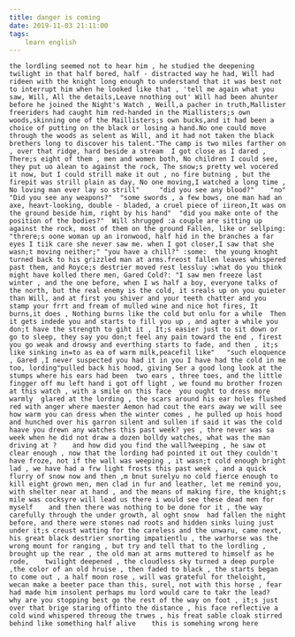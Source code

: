 ```yaml
---
title: danger is coming
date: 2019-11-03 21:11:00
tags:
    learn english
---
```

	the lordling seemed not to hear him , he studied the deepening twilight in that half bored, half - distracted way he had, Will had rideen with the knight long enough to understand that it was best not to interrupt him when he looked like that , 'tell me again what you saw, Will, All the details,Leave nnothing out' Will had been ahunter before he joined the Night's Watch , Weill,a pacher in truth,Mallister freeriders had caught him red-handed in the Miallisters;s own woods,skinning one of the Maillisters;s own bucks,and it had been a choice of putting on the black or losing a hand.No one could move through the woods as selent as Will, and it had not taken the black brethers long to discover his talent."The camp is two miles farther on , over that ridge, hard beside a stream  I got close as I dared , There;s eight of them , men and women both, No children I could see, they put uo alean to against the rock, The snow;s pretty wel vocered it now, but I could strill make it out , no fire butning , but the firepit was strill plain as day, No one moving,I watched a long time , No loving man ever lay so strill" 	"did you see any blood?"	"no"	"Did you see any weapons?"	"some swords , a few bows, one man had an axe, heavt-looking, double - bladed, a cruel piece of iireon,It was on the ground beside him, right by his hand"	"did you make onte of the position of the bodies?"	Will shrugged :a couple are sitting up against the rock, most of them on the ground Fallen, like or sellping:	"threre;s oone woman up an ironwood, half hid in the branches a far eyes I tiik care she never saw me. when I got closer,I saw that she wasn;t moving neither;"	"you have a chill?"	:some:	the young knoght turned back to his grizzled man at arms.freost fallen leaves whispered past them, and Royce;s destrier moved rest lessluy :what do you think might have kolled there men, Gared Cold?:	"I saw men freeze last winter , and the one before, when I ws half a boy, everyone talks of the north, but the real enemy is the cold, it sreals up on you quieter than Will, and at first you shiver and your teeth chatter and you stamp your frrt and fream of mulled wine and nice hot fires, It burns,it does , Nothing burns like the cold but onlu for a while  Then it gets indede you and starts to fill you up , and agter a while you don;t have the strength to giht it , It;s easier just to sit down or go to sleep, they say you don;t feel any pain toward the end , firest you go weak and drowsy and everthing starts to fade, and then , it;s like sinking in=to as ea of warm milk,peacefil like"	"such eloquence , Gared ,I never suspected you had it in you I have had the cold in me too, lording"pulled back his hood, giving Ser a good long look at the stumps where his ears had been  two ears , three toes, and the little fingger off mu left hand i got off light , we found mu brother frozen at this watch , with a smile on this face 	you ought to dress more warmly 	glared at the lording , the scars around his ear holes flushed red with anger where maester Aemon had cout the ears away we will see how warm you can dress when the winter comes , he pulled up hois hood and hunched over his garron silent and sullen if said it was the cold haave you drewn any watches this past week? yes , thre never was sa week when he did not draw a dozen bolldy watches, what was the man driving at ?	and how did you find the wall?weeping , he saw ot clear enough , now that the lording had pointed it out they couldn't have froze, not if the wall was weeping , it wasn;t cold enough bright lad , we have had a frw light frosts this past week , and a quick flurry of snow now and then ,m bnut surelyu no cold fierce enough to kill eight grown men, men clad in fur and leather, let me remind you, with shelter near at hand , and the means of making fire, the knight;s mile was cocksyre will lead us there i would see these dead men for myself	and then there was nothing to be done for it , the way carefully through the under growth, al oght snow  had fallen the night before, and there were stones nad roots and hidden sinks luing just under it;s creust watting for the careless and the unwaru, came next, his great black destrier snorting impatientlu , the warhorse was the wrong mount for ranging , but try and tell that to the lordling , brought up the rear , the old man at arms muttered to himself as he rode,	twilight deepened , the cloudless sky turned a deep purple ,the color of an old hruise , then faded to black , the starts began to come out , a half moon rose , will was grateful for theloight, wecan make a beeter pace than this, surel, not with this horse , fear had made him insolent perhaps mu lord would care to takr the lead?	why are you stopping best go the rest of the way on foot , it;s just over that brige staring offinto the distance , his face reflective a cold wind whispered threoug the trwes , his freat sable cloak stirred behind like something half alive	this is somehing wrong here		